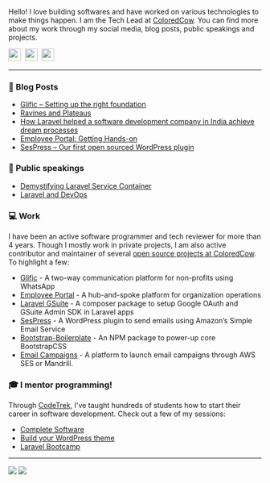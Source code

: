Hello! I love building softwares and have worked on various technologies to make things happen. I am the Tech Lead at <a href="https://coloredcow.com?utm_source=github&utm_medium=rathorevaibhav">ColoredCow</a>. You can find more about my work through my social media, blog posts, public speakings and projects.

<a href="https://twitter.com/heyvaibhav"><img height="25" width="25" src="https://cdn.jsdelivr.net/npm/simple-icons@v3/icons/twitter.svg"></a>&nbsp;
<a href="https://instagram.com/rathorevaibhav"><img height="25" width="25" src="https://cdn.jsdelivr.net/npm/simple-icons@v3/icons/instagram.svg"></a>&nbsp;
<a href="https://www.linkedin.com/in/rathorevaibhav/"><img height="25" width="25" src="https://cdn.jsdelivr.net/npm/simple-icons@v3/icons/linkedin.svg"></a>

<hr/>

### :newspaper: Blog Posts

- [Glific – Setting up the right foundation](https://coloredcow.com/glific-setting-up-the-right-foundation/?utm_source=github&utm_medium=rathorevaibhav)
- [Ravines and Plateaus](https://coloredcow.com/ravines-and-plateaus/?utm_source=github&utm_medium=rathorevaibhav)
- [How Laravel helped a software development company in India achieve dream processes](https://coloredcow.com/laravel-helped-software-development-company-in-india-achieve-dream-processes/?utm_source=github&utm_medium=rathorevaibhav)
- [Employee Portal: Getting Hands-on](https://coloredcow.com/employee-portal-getting-hands-on/?utm_source=github&utm_medium=rathorevaibhav)
- [SesPress – Our first open sourced WordPress plugin](https://coloredcow.com/sespress-first-open-sourced-wordpress-plugin/?utm_source=github&utm_medium=rathorevaibhav)

### :mega: Public speakings

- [Demystifying Laravel Service Container](https://coloredcow.com/talks/laravel/demystifying-laravel-service-container/?utm_source=github&utm_medium=rathorevaibhav)
- [Laravel and DevOps](https://coloredcow.com/talks/laravel/laravel-and-devops/?utm_source=github&utm_medium=rathorevaibhav)

### :computer: Work
I have been an active software programmer and tech reviewer for more than 4 years. Though I mostly work in private projects, I am also active contributor and maintainer of several [open source projects at ColoredCow](https://github.com/coloredcow). To highlight a few:
- [Glific](https://github.com/glific/glific-frontend) - A two-way communication platform for non-profits using WhatsApp
- [Employee Portal](https://github.com/coloredcow/employee-portal) - A hub-and-spoke platform for organization operations
- [Laravel GSuite](https://packagist.org/packages/coloredcow/laravel-gsuite) - A composer package to setup Google OAuth and GSuite Admin SDK in Laravel apps
- [SesPress](https://wordpress.org/plugins/sespress/) - A WordPress plugin to send emails using Amazon’s Simple Email Service
- [Bootstrap-Boilerplate](https://www.npmjs.com/package/bootstrap-boilerplate) - An NPM package to power-up core BootstrapCSS
- [Email Campaigns](https://github.com/ColoredCow/email-campaigns) - A platform to launch email campaigns through AWS SES or Mandrill.


### :mortar_board: I mentor programming!
Through [CodeTrek](https://coloredcow.com/codetrek/?utm_source=github&utm_medium=rathorevaibhav), I've taught hundreds of students how to start their career in software development. Check out a few of my sessions:
- [Complete Software](https://coloredcow.com/codetrek-session/the-complete-software/?utm_source=github&utm_medium=rathorevaibhav)
- [Build your WordPress theme](https://coloredcow.com/codetrek-session/build-your-first-wordpress-theme/?utm_source=github&utm_medium=rathorevaibhav)
- [Laravel Bootcamp](https://coloredcow.com/codetrek-session/laravel-bootcamp/?utm_source=github&utm_medium=rathorevaibhav)

<hr/>

<img align="center" src="https://github-readme-stats.vercel.app/api?username=rathorevaibhav&show_icons=true&include_all_commits=true&count_private=true&line_height=24&theme=vue&hide=stars" />  <img align="center" src="https://github-readme-stats.vercel.app/api/top-langs/?username=rathorevaibhav&show_icons=true&include_all_commits=true&line_height=30&count_private=true&layout=compact&theme=vue" />

